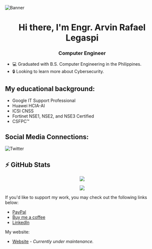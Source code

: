 <img align="center" alt="Banner" src="https://cdn.discordapp.com/attachments/849145577987899426/1105795249823035512/arben_cover.png"/>

<h1 align="center">Hi there, I'm  Engr. Arvin Rafael Legaspi</h1>
<h3 align="center">Computer Engineer</h3>

- 💻 Graduated with B.S. Computer Engineering in the Philippines.
- 🔒 Looking to learn more about Cybersecurity.

## My educational background:
- Google IT Support Professional
- Huawei HCIA-AI
- ICSI CNSS
- Fortinet NSE1, NSE2, and NSE3 Certified
- CSFPC™

## Social Media Connections:
![Twitter](https://img.shields.io/twitter/follow/aaarbiin?color=%230da2ff&label=Twitter&logo=Twitter&style=for-the-badge) 


## ⚡ GitHub Stats
<p align="center">
<img src="https://github-readme-stats.vercel.app/api?username=rvin1228&show_icons=true&theme=dark&locale=en"> 
</p>
<p align="center">
<img src="https://github-readme-stats.vercel.app/api/top-langs/?username=rvin1228&&theme=dark&layout=compact">
</p>

If you'd like to support my work, you may check out the following links below:

- [PayPal](https://www.paypal.com/paypalme/ghstwirez)
- [Buy me a coffee](https://www.buymeacoffee.com/rvin1228)
- [LinkedIn](https://www.linkedin.com/in/arvin-rafael-legaspi-30050b1a6)

My website:
- [Website](https://rvin1228.github.io/) - *Currently under maintenance.*
